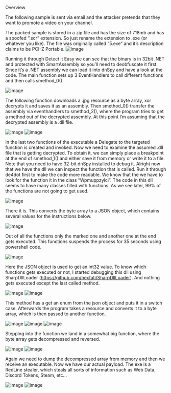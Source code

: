 
Overview

The following sample is sent via email and the attacker pretends that they want to promote a video on your channel. 
 
The packed sample is stored in a zip file and has the size of 718mb and has a spoofed “.scr” extension. So just rename the extension to .exe (or whatever you like). The file was originally called “5.exe” and it’s description claims to be PCI-Z Portable.
![image](https://user-images.githubusercontent.com/97342354/182909520-966cafc3-5462-4bed-baef-320cc9be8de7.png)

   Running it through Detect it Easy we can see that the binary is in 32bit .NET and protected with SmartAssembly so you’ll need to deobfuscate it first. Since it’s a .NET assembly we can load it into dnSpy and have a look at the code. The main function sets up 3 EventHandlers to call different functions and then calls smethod_0().
 
 ![image](https://user-images.githubusercontent.com/97342354/182909562-56c8f288-5560-4dec-94b2-e152fb5b6765.png)

 
The following function downloads a .jpg resource as a byte array, xor decrypts it and saves it as an assembly. Then smethod_0() transfer the assembly via eventhandlers to smethod_2(), where the program tries to get a method out of the decrypted assembly. At this point I’m assuming that the decrypted assembly is a .dll file. 
 
![image](https://user-images.githubusercontent.com/97342354/182909582-3a148573-e052-407d-928c-3157bfe09135.png)
![image](https://user-images.githubusercontent.com/97342354/182909597-58d77ed5-c811-4ea7-8eb6-8b4b60e82efb.png)
 
 
In the last two functions of the executable a Delegate to the targeted function is created and invoked. Now we need to examine the assumed .dll file that is getting decrypted. To obtain it, we can simply place a breakpoint at the end of smethod_1() and either save it from memory or write it to a file. Note that you need to have 32-bit dnSpy installed to debug it. Alright now that we have the dll we can inspect the function that is called. Run it through de4dot first to make the code more readable. We know that the we have to look for the function it in the class “Wpmuppzylci”. The code in this dll seems to have many classes filled with functions. As we see later, 99% of the functions are not going to get used.

![image](https://user-images.githubusercontent.com/97342354/182909711-e414104c-8ecf-4e29-8cef-a9cffb77703a.png)



There it is. This converts the byte array to a JSON object, which contains several values for the instructions below.  

![image](https://user-images.githubusercontent.com/97342354/182909727-c28c957d-30c9-457b-9a72-257cfe19139c.png)

Out of all the functions only the marked one and another one at the end gets executed. This functions suspends the process for 35 seconds using powershell code. 

![image](https://user-images.githubusercontent.com/97342354/182909833-c84e3730-4e89-4033-8463-4fb06cbb2cae.png)



Here the JSON object is used to get an int32 value. To know which functions gets executed or not, I started debugging this dll using SharpDllLoader (https://github.com/hexfati/SharpDllLoader). And nothing gets executed except the last called method.  

![image](https://user-images.githubusercontent.com/97342354/182909846-a1a79d95-1158-4a76-88ba-5e91f4c789e4.png)
![image](https://user-images.githubusercontent.com/97342354/182909855-83231f93-7a59-4594-a4e5-83d1ed66d312.png)

 
This method has a get an enum from the json object and puts it in a switch case. Afterwards the program takes a resource and converts it to a byte array, which is then passed to another function.
 
![image](https://user-images.githubusercontent.com/97342354/182909859-8179334e-eb86-463c-b70f-54ec8cb049c2.png)
![image](https://user-images.githubusercontent.com/97342354/182909893-4e510dbb-cc57-4d85-a8c5-dfa1554829ec.png)
![image](https://user-images.githubusercontent.com/97342354/182909902-3e5df4f0-7db3-43ca-b45a-1418f6801605.png)

 
Stepping into the function we land in a somewhat big function, where the byte array gets decompressed and reversed.
 
![image](https://user-images.githubusercontent.com/97342354/182909935-9dfe5ead-7e71-41f3-ba40-bbee1d510950.png)
![image](https://user-images.githubusercontent.com/97342354/182909959-ab506162-9b9e-461a-873d-89e622a88277.png)
 

Again we need to dump the decompressed array from memory and then we receive an executable.
Now we have our actual payload. The exe is a RedLine stealer, which steals all sorts of information such as Web Data, Discord Tokens, Steam, etc...
  
![image](https://user-images.githubusercontent.com/97342354/182909979-56ce4455-2113-4c64-9339-cd39a8d475c4.png)
![image](https://user-images.githubusercontent.com/97342354/182909995-6a885e1a-6359-4aa7-9ff5-415eea361448.png)
